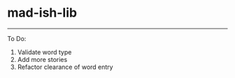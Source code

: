 # mad-ish-lib
-------------
To Do:
1) Validate word type
2) Add more stories
3) Refactor clearance of word entry
